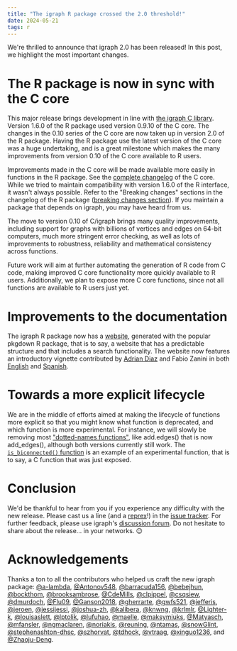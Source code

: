 ```yaml
---
title: "The igraph R package crossed the 2.0 threshold!"
date: 2024-05-21
tags: r
---
```


We're thrilled to announce that igraph 2.0 has been released!
In this post, we highlight the most important changes.

# The R package is now in sync with the C core

This major release brings development in line with [the igraph C library](https://igraph.org/c/).
Version 1.6.0 of the R package used version 0.9.10 of the C core. 
The changes in the 0.10 series of the C core are now taken up in version 2.0 of the R package. 
Having the R package use the latest version of the C core was a huge undertaking, and is a great milestone which makes the many improvements from version 0.10 of the C core available to R users.

Improvements made in the C core will be made available more easily in
functions in the R package. 
See the [complete changelog](https://github.com/igraph/rigraph/blob/main/src/vendor/cigraph/CHANGELOG.md) of the C core. 
While we tried to maintain compatibility with version 1.6.0 of the R interface, it wasn't always possible. 
Refer to the "Breaking changes" sections in the changelog of the R package
([breaking changes section](https://r.igraph.org/news/index.html#breaking-changes-2-0-0)).
If you maintain a package that depends on igraph, you may have heard from us.

The move to version 0.10 of C/igraph brings many quality improvements,
including support for graphs with billions of vertices and edges on 64-bit computers, much more stringent error checking, 
as well as lots of improvements to robustness, reliability and mathematical consistency
across functions.

Future work will aim at further automating the generation of R code from C code, making improved C core functionality more quickly available to R users. 
Additionally, we plan to expose more C core functions, since not all functions are available to R users just yet.

# Improvements to the documentation

The igraph R package now has a [website](https://r.igraph.org/), generated with the popular pkgdown R package, that is to say, a website that has a predictable structure and that includes a search functionality. 
The website now features an introductory vignette contributed by [Adrian Diaz](https://github.com/adriandiazlab) and Fabio Zanini in both [English](https://r.igraph.org/articles/igraph.html) and [Spanish](https://r.igraph.org/articles/igraph_ES.html).

# Towards a more explicit lifecycle

We are in the middle of efforts aimed at making the lifecycle of functions more explicit so that you might know what function is deprecated, and which function is more experimental. 
For instance, we will slowly be removing most ["dotted-names functions"](https://r.igraph.org/articles/deprecated-dot-case.html),
like add.edges() that is now add_edges(), although both versions currently still work. 
The [`is_biconnected()`
function](https://r.igraph.org/reference/is_biconnected.html) is an example of an experimental function, that is to say, a C function that was just exposed.

# Conclusion

We'd be thankful to hear from you if you experience any difficulty with the new release. 
Please cast us a line (and a [reprex](https://reprex.tidyverse.org/)!) in the [issue tracker](https://github.com/igraph/rigraph/issues). 
For further feedback, please use igraph's [discussion forum](https://igraph.discourse.group). 
Do not hesitate to share about the release... in your networks. 😉

# Acknowledgements

Thanks a ton to all the contributors who helped us craft the new igraph package: [&#x0040;a-lambda](https://github.com/a-lambda), [&#x0040;Antonov548](https://github.com/Antonov548), [&#x0040;barracuda156](https://github.com/barracuda156), [&#x0040;bebejhun](https://github.com/bebejhun), [&#x0040;bockthom](https://github.com/bockthom), [&#x0040;brooksambrose](https://github.com/brooksambrose), [&#x0040;CdeMills](https://github.com/CdeMills), [&#x0040;clpippel](https://github.com/clpippel), [&#x0040;csqsiew](https://github.com/csqsiew), [&#x0040;dmurdoch](https://github.com/dmurdoch), [&#x0040;Flu09](https://github.com/Flu09), [&#x0040;Ganson2018](https://github.com/Ganson2018), [&#x0040;gherrarte](https://github.com/gherrarte), [&#x0040;gwfs521](https://github.com/gwfs521), [&#x0040;jefferis](https://github.com/jefferis), [&#x0040;jeroen](https://github.com/jeroen), [&#x0040;jessijessi](https://github.com/jessijessi), [&#x0040;joshua-zh](https://github.com/joshua-zh), [&#x0040;kalibera](https://github.com/kalibera), [&#x0040;knwng](https://github.com/knwng), [&#x0040;krlmlr](https://github.com/krlmlr), [&#x0040;Lighter-k](https://github.com/Lighter-k), [&#x0040;louisaslett](https://github.com/louisaslett), [&#x0040;lptolik](https://github.com/lptolik), [&#x0040;lufuhao](https://github.com/lufuhao), [&#x0040;maelle](https://github.com/maelle), [&#x0040;maksymiuks](https://github.com/maksymiuks), [&#x0040;Matyasch](https://github.com/Matyasch), [&#x0040;mfansler](https://github.com/mfansler), [&#x0040;ngmaclaren](https://github.com/ngmaclaren), [&#x0040;noriakis](https://github.com/noriakis), [&#x0040;reuning](https://github.com/reuning), [&#x0040;ntamas](https://github.com/ntamas), [&#x0040;snowGlint](https://github.com/snowGlint), [&#x0040;stephenashton-dhsc](https://github.com/stephenashton-dhsc), [&#x0040;szhorvat](https://github.com/szhorvat), [&#x0040;tdhock](https://github.com/tdhock), [&#x0040;vtraag](https://github.com/vtraag), [&#x0040;xinguo1236](https://github.com/xinguo1236), and [&#x0040;Zhaoju-Deng](https://github.com/Zhaoju-Deng).

